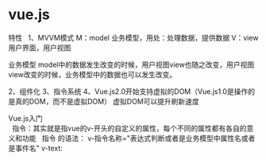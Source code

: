 # vue.js
特性 
 1、MVVM模式
  M：model 业务模型，用处：处理数据，提供数据
  V：view  用户界面，用户视图
  
  业务模型 model中的数据发生改变的时候，用户视图view也随之改变，用户视图view改变的时候，业务模型中的数据也可以发生改变。
  
2、组件化
3、指令系统
4、Vue.js2.0开始支持虚拟的DOM（Vue.js1.0是操作的是真的DOM，而不是虚拟DOM）
  虚拟DOM可以提升刷新速度
  
Vue.js入门  
 
指令：其实就是指vue的v-开头的自定义的属性，每个不同的属性都有各自的意义和功能
 
指令 的语法：
    v-指令名称="表达式判断或者是业务模型中属性名或者是事件名"
v-text:
  
